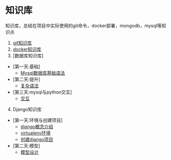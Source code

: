 # 知识库
知识库，总结在项目中实际使用的git命令，docker部署，mongodb，mysql等知识点

1. [git知识库](git.md)
2. [docker知识库](docker/docker.md)
3. [数据库知识库]
 - [第一天:基础]
   - [Mysql数据库基础语法](sql/mysql.md)
 - [第二天:提升]
   - [复杂语法](sql/mysql2.md)
 - [第三天:mysql与python交互]
   - [交互](sql/mysql3.md)
4. Django知识库
 - [第一天:环境与创建项目]
   - [django概念介绍](django/django_pattern.md)
   - [virtualenv环境](django/python_virtualenv.md)
   - [创建django项目](django/django_halloWorld.md)
 - [第二天:模型]
   - [模型设计](django/django_models.md)

